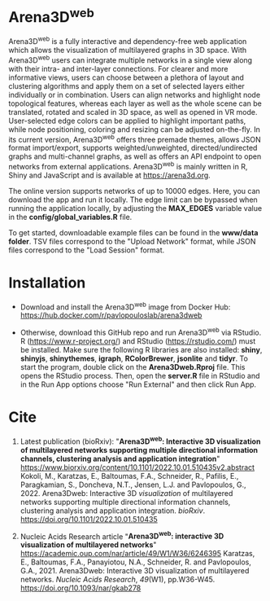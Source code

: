 
# Arena3D<sup>web</sup>

Arena3D<sup>web</sup> is a fully interactive and dependency-free web application which allows the visualization of multilayered graphs in 3D space. With Arena3D<sup>web</sup> users can integrate multiple networks in a single view along with their intra- and inter-layer connections. For clearer and more informative views, users can choose between a plethora of layout and clustering algorithms and apply them on a set of selected layers either individually or in combination. Users can align networks and highlight node topological features, whereas each layer as well as the whole scene can be translated, rotated and scaled in 3D space, as well as opened in VR mode. User-selected edge colors can be applied to highlight important paths, while node positioning, coloring and resizing can be adjusted on-the-fly. In its current version, Arena3D<sup>web</sup> offers three premade themes, allows JSON format import/export, supports weighted/unweighted, directed/undirected graphs and multi-channel graphs, as well as offers an API endpoint to open networks from external applications. Arena3D<sup>web</sup> is mainly written in R, Shiny and JavaScript and is available at https://arena3d.org.

The online version supports networks of up to 10000 edges. Here, you can download the app and run it locally. The edge limit can be bypassed when running the application locally, by adjusting the **MAX_EDGES** variable value in the **config/global_variables.R** file.

To get started, downloadable example files can be found in the **www/data folder**. TSV files correspond to the "Upload Network" format, while JSON files correspond to the "Load Session" format.

# Installation

* Download and install the Arena3D<sup>web</sup> image from Docker Hub: https://hub.docker.com/r/pavlopouloslab/arena3dweb

* Otherwise, download this GitHub repo and run Arena3D<sup>web</sup> via RStudio. R (https://www.r-project.org/) and RStudio (https://rstudio.com/) must be installed. Make sure the following R libraries are also installed: **shiny**, **shinyjs**, **shinythemes**, **igraph**, **RColorBrewer**, **jsonlite** and **tidyr**. To start the program, double click on the **Arena3Dweb.Rproj** file. This opens the RStudio process. Then, open the **server.R** file in RStudio and in the Run App options choose "Run External" and then click Run App.

# Cite

1. Latest publication (bioRxiv): "**Arena3D<sup>web</sup>: Interactive 3D visualization of multilayered networks supporting multiple directional information channels, clustering analysis and application integration**" https://www.biorxiv.org/content/10.1101/2022.10.01.510435v2.abstract
Kokoli, M., Karatzas, E., Baltoumas, F.A., Schneider, R., Pafilis, E., Paragkamian, S., Doncheva, N.T., Jensen, L.J. and Pavlopoulos, G., 2022. Arena3Dweb: Interactive 3D _visualization_ of multilayered networks supporting multiple directional information channels, clustering analysis and application integration. _bioRxiv_.
https://doi.org/10.1101/2022.10.01.510435

2. Nucleic Acids Research article "**Arena3D<sup>web</sup>: interactive 3D visualization of multilayered networks**" https://academic.oup.com/nar/article/49/W1/W36/6246395
Karatzas, E., Baltoumas, F.A., Panayiotou, N.A., Schneider, R. and Pavlopoulos, G.A., 2021. Arena3Dweb: Interactive 3D visualization of multilayered networks. _Nucleic Acids Research_, _49_(W1), pp.W36-W45. https://doi.org/10.1093/nar/gkab278
